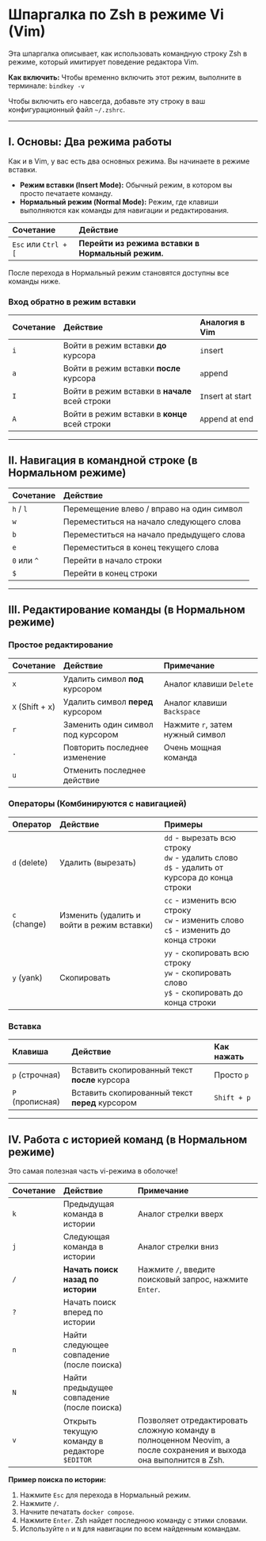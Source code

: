 
# Шпаргалка по Zsh в режиме Vi (Vim)

Эта шпаргалка описывает, как использовать командную строку Zsh в режиме, который имитирует поведение редактора Vim.

**Как включить:**
Чтобы временно включить этот режим, выполните в терминале:
`bindkey -v`

Чтобы включить его навсегда, добавьте эту строку в ваш конфигурационный файл `~/.zshrc`.

---

## I. Основы: Два режима работы

Как и в Vim, у вас есть два основных режима. Вы начинаете в режиме вставки.

*   **Режим вставки (Insert Mode):** Обычный режим, в котором вы просто печатаете команду.
*   **Нормальный режим (Normal Mode):** Режим, где клавиши выполняются как команды для навигации и редактирования.

| Сочетание | Действие |
| :--- | :--- |
| `Esc` или `Ctrl + [` | **Перейти из режима вставки в Нормальный режим.** |

После перехода в Нормальный режим становятся доступны все команды ниже.

### Вход обратно в режим вставки

| Сочетание | Действие | Аналогия в Vim |
| :--- | :--- | :--- |
| `i` | Войти в режим вставки **до** курсора | `i`nsert |
| `a` | Войти в режим вставки **после** курсора | `a`ppend |
| `I` | Войти в режим вставки в **начале** всей строки | `I`nsert at start |
| `A` | Войти в режим вставки в **конце** всей строки | `A`ppend at end |

---

## II. Навигация в командной строке (в Нормальном режиме)

| Сочетание | Действие |
| :--- | :--- |
| `h` / `l` | Перемещение влево / вправо на один символ |
| `w` | Переместиться на начало следующего слова |
| `b` | Переместиться на начало предыдущего слова |
| `e` | Переместиться в конец текущего слова |
| `0` или `^` | Перейти в начало строки |
| `$` | Перейти в конец строки |

---

## III. Редактирование команды (в Нормальном режиме)

### Простое редактирование

| Сочетание | Действие | Примечание |
| :--- | :--- | :--- |
| `x` | Удалить символ **под** курсором | Аналог клавиши `Delete` |
| `X` (Shift + x) | Удалить символ **перед** курсором | Аналог клавиши `Backspace` |
| `r` | Заменить один символ под курсором | Нажмите `r`, затем нужный символ |
| `.` | Повторить последнее изменение | Очень мощная команда |
| `u` | Отменить последнее действие | |

### Операторы (Комбинируются с навигацией)

| Оператор | Действие | Примеры |
| :--- | :--- | :--- |
| `d` (delete) | Удалить (вырезать) | `dd` - вырезать всю строку<br>`dw` - удалить слово<br>`d$` - удалить от курсора до конца строки |
| `c` (change) | Изменить (удалить и войти в режим вставки) | `cc` - изменить всю строку<br>`cw` - изменить слово<br>`c$` - изменить до конца строки |
| `y` (yank) | Скопировать | `yy` - скопировать всю строку<br>`yw` - скопировать слово<br>`y$` - скопировать до конца строки |

### Вставка

| Клавиша | Действие | Как нажать |
| :--- | :--- | :--- |
| `p` (строчная) | Вставить скопированный текст **после** курсора | Просто `p` |
| `P` (прописная) | Вставить скопированный текст **перед** курсором | `Shift + p` |

---

## IV. Работа с историей команд (в Нормальном режиме)

Это самая полезная часть vi-режима в оболочке!

| Сочетание | Действие | Примечание |
| :--- | :--- | :--- |
| `k` | Предыдущая команда в истории | Аналог стрелки вверх |
| `j` | Следующая команда в истории | Аналог стрелки вниз |
| `/` | **Начать поиск назад по истории** | Нажмите `/`, введите поисковый запрос, нажмите `Enter`. |
| `?` | Начать поиск вперед по истории | |
| `n` | Найти следующее совпадение (после поиска) | |
| `N` | Найти предыдущее совпадение (после поиска) | |
| `v` | Открыть текущую команду в редакторе `$EDITOR` | Позволяет отредактировать сложную команду в полноценном Neovim, а после сохранения и выхода она выполнится в Zsh. |

**Пример поиска по истории:**
1. Нажмите `Esc` для перехода в Нормальный режим.
2. Нажмите `/`.
3. Начните печатать `docker compose`.
4. Нажмите `Enter`. Zsh найдет последнюю команду с этими словами.
5. Используйте `n` и `N` для навигации по всем найденным командам.